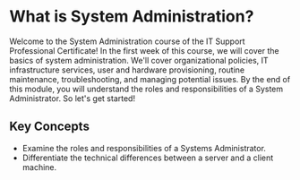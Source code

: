 # What is System Administration?

Welcome to the System Administration course of the IT Support Professional Certificate! In the first week of this course, we will cover the basics of system administration. We'll cover organizational policies, IT infrastructure services, user and hardware provisioning, routine maintenance, troubleshooting, and managing potential issues. By the end of this module, you will understand the roles and responsibilities of a System Administrator. So let's get started!

## Key Concepts

* Examine the roles and responsibilities of a Systems Administrator.
* Differentiate the technical differences between a server and a client machine.